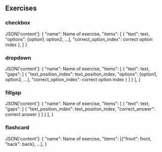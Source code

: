 ## Exercises

### checkbox

JSON['content']:
{
    "name": Name of exercise,
    "items":
        [
            {
                "text": text,
                "options": [option1, option2, ...],
                "correct_option_index": correct option index
            },
        ]
}

### dropdown

JSON['content']:
{
    "name": Name of exercise,
    "items":
        [
            {
                "text": text,
                "gaps":
                    [
                        {
                            "text_position_index": text_position_index,
                            "options": [option1, option2, ...],
                            "correct_option_index": correct option index
                        }
                    ]
            }
        ],
}

### fillgap

JSON['content']:
{
    "name": Name of exercise,
    "items":
        [
            {
                "text": text,
                "gaps":
                    [
                        {
                            "text_position_index": text_position_index,
                            "correct_answer": correct answer
                        }
                    ]
            }
        ],
}


### flashcard

JSON['content']:
{
    "name": Name of exercise,
    "items":
        [{"front": front, "back": back}, ...],
}